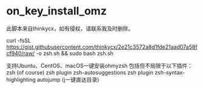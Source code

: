 # on_key_install_omz

此脚本来自thinkycx，如有侵权，请联系我及时删除。

curl -fsSL https://gist.githubusercontent.com/thinkycx/2e21c3572a8d1fde21aad07a58fcf940/raw/ -o zsh.sh && sudo bash zsh.sh



支持Ubuntu、CentOS、macOS一键安装ohmyzsh
包括但不局限于以下插件：
zsh (of course)
zsh plugin zsh-autosuggestions
zsh plugin zsh-syntax-highlighting
autojump (j一键直达目录)
